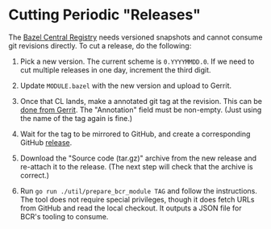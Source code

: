 # Cutting Periodic "Releases"

The [Bazel Central Registry](https://github.com/bazelbuild/bazel-central-registry)
needs versioned snapshots and cannot consume git revisions directly. To cut a
release, do the following:

1. Pick a new version. The current scheme is `0.YYYYMMDD.0`. If we need to cut
   multiple releases in one day, increment the third digit.

2. Update `MODULE.bazel` with the new version and upload to Gerrit.

3. Once that CL lands, make a annotated git tag at the revision. This can be
   [done from Gerrit](https://boringssl-review.googlesource.com/admin/repos/boringssl,tags).
   The "Annotation" field must be non-empty. (Just using the name of the tag
   again is fine.)

4. Wait for the tag to be mirrored to GitHub, and create a corresponding
   GitHub [release](https://github.com/google/boringssl/releases/new).

5. Download the "Source code (tar.gz)" archive from the new release and
   re-attach it to the release. (The next step will check that the archive is
   correct.)

6. Run `go run ./util/prepare_bcr_module TAG` and follow the instructions. The
   tool does not require special privileges, though it does fetch URLs from
   GitHub and read the local checkout. It outputs a JSON file for BCR's tooling
   to consume.
